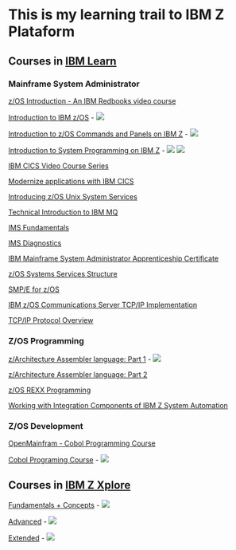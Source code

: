 # This is my learning trail to IBM Z Plataform

## Courses in [IBM Learn](https://learn.ibm.com)

### Mainframe System Administrator 

[z/OS Introduction - An IBM Redbooks video course](https://www.redbooks.ibm.com/redbooks.nsf/redbookabstracts/crse0304.html)

[Introduction to IBM z/OS](https://learn.ibm.com/course/view.php?id=6815) - [![](https://www.credly.com/favicon.ico)](https://www.credly.com/badges/13a18569-2616-4439-8a0b-29865b9ea082/public_url)

[Introduction to z/OS Commands and Panels on IBM Z](https://learn.ibm.com/course/view.php?id=7419) - [![](https://www.credly.com/favicon.ico)](https://www.credly.com/badges/2d078e20-c71e-4537-a242-1513a2199512/public_url)

[Introduction to System Programming on IBM Z](https://learn.ibm.com/course/view.php?id=7512) - [![](https://www.credly.com/favicon.ico)](https://www.credly.com/badges/45b86a86-1e99-4ead-9c4c-7b737bc36c27/public_url) [![](https://www.credly.com/favicon.ico)](https://www.credly.com/badges/7e06dfdb-f76d-4a41-ae88-e9f51bcfce60/public_url)

[IBM CICS Video Course Series](https://www.redbooks.ibm.com/redbooks.nsf/pages/cicsvideo?Open)

[Modernize applications with IBM CICS](https://learn.ibm.com/course/view.php?id=8410)

[Introducing z/OS Unix System Services](https://learn.ibm.com/course/view.php?id=9890)

[Technical Introduction to IBM MQ](https://learn.ibm.com/course/view.php?id=291)

[IMS Fundamentals](https://learn.ibm.com/mod/page/view.php?id=166615)

[IMS Diagnostics](https://learn.ibm.com/course/view.php?id=7405)

[IBM Mainframe System Administrator Apprenticeship Certificate](https://www.ibm.com/training/badge/ibm-mainframe-system-administrator-apprenticeship-certificate)

[z/OS Systems Services Structure](https://learn.ibm.com/course/view.php?id=11332)

[SMP/E for z/OS](https://learn.ibm.com/course/view.php?id=11233)

[IBM z/OS Communications Server TCP/IP Implementation](http://www.redbooks.ibm.com/redbooks/pdfs/sg248361.pdf)

[TCP/IP Protocol Overview](https://learn.ibm.com/course/view.php?id=6239)

### Z/OS Programming

[z/Architecture Assembler language: Part 1](https://learn.ibm.com/course/view.php?id=12127) - [![](https://www.credly.com/favicon.ico)](https://www.credly.com/badges/318fe897-0f77-4927-b7ec-520a43cc7d14/public_url)

[z/Architecture Assembler language: Part 2](https://learn.ibm.com/course/view.php?id=12408)

[z/OS REXX Programming](https://learn.ibm.com/course/view.php?id=8722)

[Working with Integration Components of IBM Z System Automation](https://learn.ibm.com/course/view.php?id=12794)

### Z/OS Development

[OpenMainfram - Cobol Programming Course](https://github.com/openmainframeproject/cobol-programming-course)

[Cobol Programing Course](https://learn.ibm.com/course/view.php?id=7552) - [![](https://www.credly.com/favicon.ico)](https://www.credly.com/badges/24e207d5-32da-4365-a776-804faa595f48/public_url)

## Courses in [IBM Z Xplore](https://ibmzxplore.influitive.com)

[Fundamentals + Concepts](https://ibmzxplore.influitive.com/channels/1) - [![](https://www.credly.com/favicon.ico)](https://www.credly.com/badges/e2ba1e3a-0a4d-406f-9dd2-56699d29674c/public_url)

[Advanced](https://ibmzxplore.influitive.com/channels/4) - [![](https://www.credly.com/favicon.ico)](https://www.credly.com/badges/baefe8ca-9ec1-47e6-891b-3279e9dafdd1/public_url)

[Extended](https://ibmzxplore.influitive.com/channels/11) - [![](https://www.credly.com/favicon.ico)](https://www.credly.com/badges/47966dbd-a082-4d3c-b5b9-52377e5772d2/public_url)


